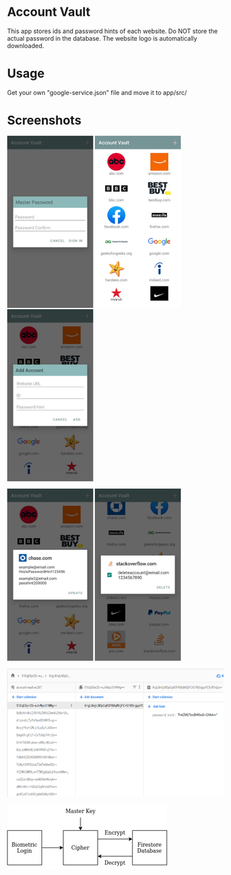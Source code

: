 <h1>Account Vault</h1>
This app stores ids and password hints of each website.
Do NOT store the actual password in the database.
The website logo is automatically downloaded.

<h1>Usage</h1>
Get your own "google-service.json" file and move it to app/src/

<h1>Screenshots</h1>
<p float="left">
  <img src="images/screenshot0.jpg" width="200" height="400"/>
  <img src="images/screenshot1.jpg" width="200" height="400"/>
  <img src="images/screenshot2.jpg" width="200" height="400"/>
</p>
<p float="left">
  <img src="images/screenshot3.jpg" width="200" height="400"/>
  <img src="images/screenshot4.jpg" width="200" height="400"/>
</p>
<img src="images/firestore.png" width="600" height="300"/>


![Alt text](images/diagram.png?raw=true "Diagram")
